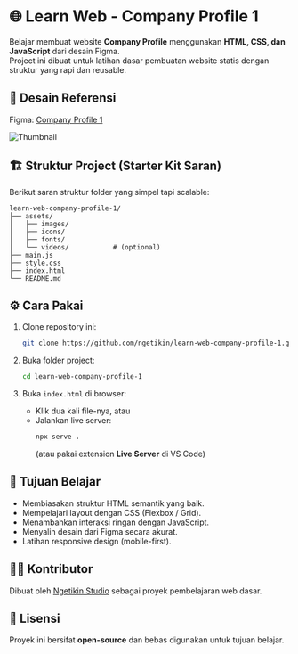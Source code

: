 # 🌐 Learn Web - Company Profile 1
Belajar membuat website **Company Profile** menggunakan **HTML, CSS, dan JavaScript** dari desain Figma.  
Project ini dibuat untuk latihan dasar pembuatan website statis dengan struktur yang rapi dan reusable.

## 🎨 Desain Referensi
Figma: [Company Profile 1](https://www.figma.com/design/aBnOAnebUcb0h2ms8Kr4PN/Company-Profile--1?node-id=0-1&t=nr1ygIbD9HKuaO0i-1)

![Thumbnail](https://github.com/user-attachments/assets/914a722f-b2c6-4734-a05f-f679c3deb12d)

## 🏗️ Struktur Project (Starter Kit Saran)
Berikut saran struktur folder yang simpel tapi scalable:
```
learn-web-company-profile-1/
├── assets/
│   ├── images/
│   ├── icons/
│   ├── fonts/
│   └── videos/           # (optional)
├── main.js
├── style.css
├── index.html
└── README.md
```

## ⚙️ Cara Pakai
1. Clone repository ini:
   ```bash
   git clone https://github.com/ngetikin/learn-web-company-profile-1.git
   ```
   
2. Buka folder project:
   ```bash
   cd learn-web-company-profile-1
   ```
   
3. Buka `index.html` di browser:
   * Klik dua kali file-nya, atau
   * Jalankan live server:
     ```bash
     npx serve .
     ```
     (atau pakai extension **Live Server** di VS Code)

## 🧠 Tujuan Belajar
* Membiasakan struktur HTML semantik yang baik.
* Mempelajari layout dengan CSS (Flexbox / Grid).
* Menambahkan interaksi ringan dengan JavaScript.
* Menyalin desain dari Figma secara akurat.
* Latihan responsive design (mobile-first).

## 🧑‍💻 Kontributor
Dibuat oleh [Ngetikin Studio](https://github.com/ngetikin) sebagai proyek pembelajaran web dasar.

## 📄 Lisensi
Proyek ini bersifat **open-source** dan bebas digunakan untuk tujuan belajar.
